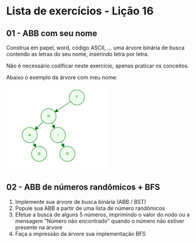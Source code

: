 # Lista de exercícios - Lição 16

## 01 - ABB com seu nome

Construa em papel, word, código ASCII, ... uma árvore binária de busca contendo as letras do seu nome, inserindo letra por letra.

Não é necessário codificar neste exercício, apenas praticar os conceitos.

Abaixo o exemplo da árvore com meu nome:

![BST of Thiago](https://github.com/thiagob/estruturas/blob/master/docs/exercises/lesson_16/Capture.PNG?raw=true)

## 02 - ABB de números randômicos + BFS

1. Implemente sua árvore de busca binária (ABB / BST)
2. Popule sua ABB a partir de uma lista de número randômicos
3. Efetue a busca de alguns 5 números, imprimindo o valor do nodo ou a mensagem "Número não encontrado" quando o número não estiver presente na árvore
4. Faça a impressão da árvore sua implementação BFS
